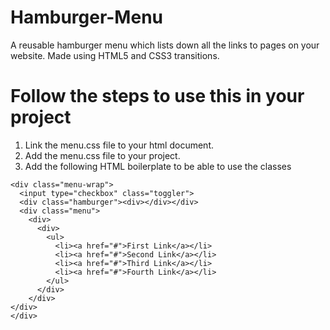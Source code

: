 # Hamburger-Menu
A reusable hamburger menu which lists down all the links to pages on your website. Made using HTML5 and CSS3 transitions.

# Follow the steps to use this in your project

1. Link the menu.css file to your html document.
2. Add the menu.css file to your project.
3. Add the following HTML boilerplate to be able to use the classes 

  ```
  <div class="menu-wrap">
    <input type="checkbox" class="toggler">
    <div class="hamburger"><div></div></div>
    <div class="menu">
      <div>
        <div>
          <ul>
            <li><a href="#">First Link</a></li>
            <li><a href="#">Second Link</a></li> 
            <li><a href="#">Third Link</a></li>
            <li><a href="#">Fourth Link</a></li>
          </ul>
        </div>
      </div>
  </div>
  </div>
  ```
  
